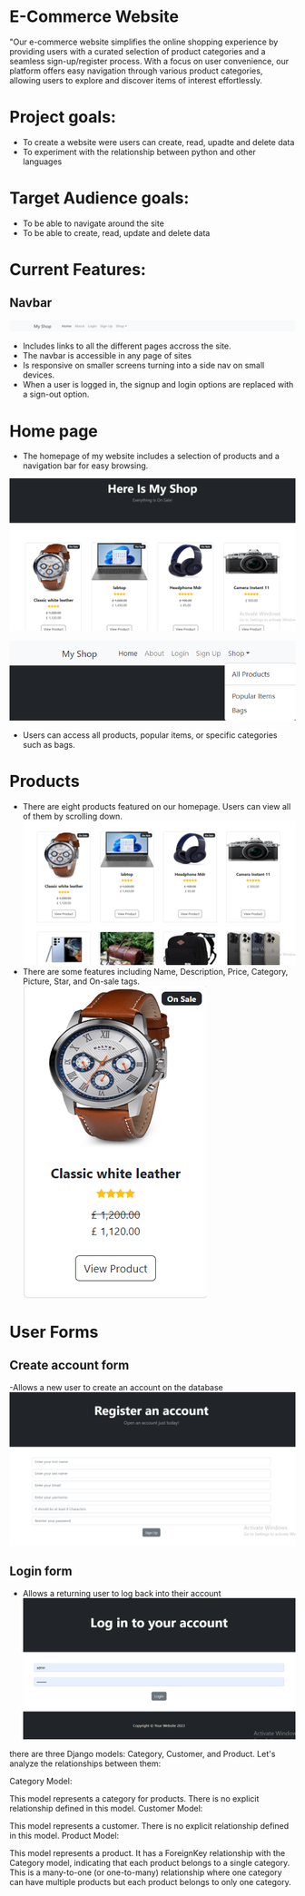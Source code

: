 # E-Commerce Website

"Our e-commerce website simplifies the online shopping experience by providing users with a curated selection of product categories and a seamless sign-up/register process. With a focus on user convenience, our platform offers easy navigation through various product categories, allowing users to explore and discover items of interest effortlessly.

# Project goals:

- To create a website were users can create, read, upadte and delete data
- To experiment with the relationship between python and other languages

# Target Audience goals:

- To be able to navigate around the site
- To be able to create, read, update and delete data

# Current Features:

## Navbar

![Adding dos](./digikala/images/NAVBAR.png)

- Includes links to all the different pages accross the site.
- The navbar is accessible in any page of sites
- Is responsive on smaller screens turning into a side nav on small devices.
- When a user is logged in, the signup and login options are replaced with a sign-out option.

# Home page

- The homepage of my website includes a selection of products and a navigation bar for easy browsing.

![Adding dos](./digikala/images/home-page.png)

![Adding dos](./digikala/images/Untitled.png)

- Users can access all products, popular items, or specific categories such as bags.

# Products

- There are eight products featured on our homepage. Users can view all of them by scrolling down.
  ![Adding dos](./digikala/images/Products.png)
- There are some features including Name, Description, Price, Category, Picture, Star, and On-sale tags.
  ![Adding dos](./digikala/images/Product.png)

# User Forms

## Create account form

-Allows a new user to create an account on the database
![Adding dos](./digikala/images/Form.png)

## Login form

- Allows a returning user to log back into their account
  ![Adding dos](./digikala/images/login.png)

there are three Django models: Category, Customer, and Product. Let's analyze the relationships between them:

Category Model:

This model represents a category for products.
There is no explicit relationship defined in this model.
Customer Model:

This model represents a customer.
There is no explicit relationship defined in this model.
Product Model:

This model represents a product.
It has a ForeignKey relationship with the Category model, indicating that each product belongs to a single category. This is a many-to-one (or one-to-many) relationship where one category can have multiple products but each product belongs to only one category.
